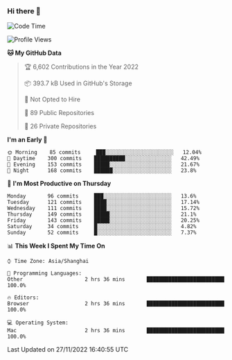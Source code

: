 ### Hi there 👋

<!--
**qbosen/qbosen** is a ✨ _special_ ✨ repository because its `README.md` (this file) appears on your GitHub profile.

Here are some ideas to get you started:

- 🔭 I’m currently working on ...
- 🌱 I’m currently learning ...
- 👯 I’m looking to collaborate on ...
- 🤔 I’m looking for help with ...
- 💬 Ask me about ...
- 📫 How to reach me: ...
- 😄 Pronouns: ...
- ⚡ Fun fact: ...
-->

<!--START_SECTION:waka-->
![Code Time](http://img.shields.io/badge/Code%20Time-1%2C088%20hrs%2056%20mins-blue)

![Profile Views](http://img.shields.io/badge/Profile%20Views-11-blue)

**🐱 My GitHub Data** 

> 🏆 6,602 Contributions in the Year 2022
 > 
> 📦 393.7 kB Used in GitHub's Storage 
 > 
> 🚫 Not Opted to Hire
 > 
> 📜 89 Public Repositories 
 > 
> 🔑 26 Private Repositories  
 > 
**I'm an Early 🐤** 

```text
🌞 Morning    85 commits     ███░░░░░░░░░░░░░░░░░░░░░░   12.04% 
🌆 Daytime    300 commits    ██████████░░░░░░░░░░░░░░░   42.49% 
🌃 Evening    153 commits    █████░░░░░░░░░░░░░░░░░░░░   21.67% 
🌙 Night      168 commits    ██████░░░░░░░░░░░░░░░░░░░   23.8%

```
📅 **I'm Most Productive on Thursday** 

```text
Monday       96 commits     ███░░░░░░░░░░░░░░░░░░░░░░   13.6% 
Tuesday      121 commits    ████░░░░░░░░░░░░░░░░░░░░░   17.14% 
Wednesday    111 commits    ████░░░░░░░░░░░░░░░░░░░░░   15.72% 
Thursday     149 commits    █████░░░░░░░░░░░░░░░░░░░░   21.1% 
Friday       143 commits    █████░░░░░░░░░░░░░░░░░░░░   20.25% 
Saturday     34 commits     █░░░░░░░░░░░░░░░░░░░░░░░░   4.82% 
Sunday       52 commits     █░░░░░░░░░░░░░░░░░░░░░░░░   7.37%

```


📊 **This Week I Spent My Time On** 

```text
⌚︎ Time Zone: Asia/Shanghai

💬 Programming Languages: 
Other                    2 hrs 36 mins       █████████████████████████   100.0%

🔥 Editors: 
Browser                  2 hrs 36 mins       █████████████████████████   100.0%

💻 Operating System: 
Mac                      2 hrs 36 mins       █████████████████████████   100.0%

```


 Last Updated on 27/11/2022 16:40:55 UTC
<!--END_SECTION:waka-->
